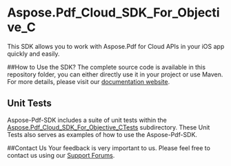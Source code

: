 # Aspose.Pdf_Cloud_SDK_For_Objective_C
This SDK allows you to work with Aspose.Pdf for Cloud APIs in your iOS app quickly and easily.

##How to Use the SDK?
The complete source code is available in this repository folder, you can either directly use it in your project or use Maven. For more details, please visit our [documentation website](http://www.aspose.com/docs/display/pdfcloud/Available+SDKs).

## Unit Tests
Aspose-Pdf-SDK includes a suite of unit tests within the [Aspose.Pdf_Cloud_SDK_For_Objective_CTests](https://github.com/asposepdf/Aspose_Pdf_Cloud/blob/master/SDKs/Aspose.Pdf_Cloud_SDK_for_Objective_C/Aspose.Pdf_Cloud_SDK_for_Objective_CTests/pdf/ASPPdfApiTestCase.m) subdirectory. These Unit Tests also serves as examples of how to use the Aspose-Pdf-SDK.

##Contact Us
Your feedback is very important to us. Please feel free to contact us using our [Support Forums](https://www.aspose.com/community/forums/).

